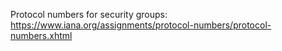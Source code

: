 Protocol numbers for security groups:
https://www.iana.org/assignments/protocol-numbers/protocol-numbers.xhtml
